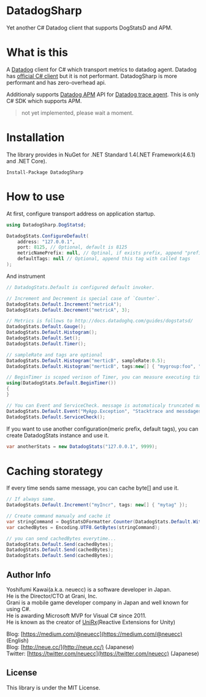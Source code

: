 # DatadogSharp
Yet another C# Datadog client that supports DogStatsD and APM.

# What is this

A [Datadog](https://www.datadoghq.com/) client for C# which transport metrics to datadog agent. Datadog has [official C# client](https://github.com/DataDog/dogstatsd-csharp-client) but it is not performant. DatadogSharp is more performant and has zero-overhead api.

Additionaly supports [Datadog APM](https://www.datadoghq.com/apm/) API for [Datadog trace agent](https://github.com/DataDog/datadog-trace-agent). This is only C# SDK which supports APM.

> not yet implemented, please wait a moment.

# Installation

The library provides in NuGet for .NET Standard 1.4(.NET Framework(4.6.1) and .NET Core).

```
Install-Package DatadogSharp
```

# How to use

At first, configure transport address on application startup.

```csharp
using DatadogSharp.DogStatsd;

DatadogStats.ConfigureDefault(
    address: "127.0.0.1",
    port: 8125, // Optional, default is 8125
    metricNamePrefix: null, // Optinal, if exists prefix, append "prefix." on every metrics call
    defaultTags: null // Optional, append this tag with called tags
);
```

And instrument 

```csharp
// DatadogStats.Default is configured default invoker.

// Increment and Decrement is special case of `Counter`.
DatadogStats.Default.Increment("metricA");
DatadogStats.Default.Decrement("metricA", 3);

// Metrics is follows to http://docs.datadoghq.com/guides/dogstatsd/
DatadogStats.Default.Gauge();
DatadogStats.Default.Histogram();
DatadogStats.Default.Set();
DatadogStats.Default.Timer();

// sampleRate and tags are optional
DatadogStats.Default.Histogram("merticB", sampleRate:0.5);
DatadogStats.Default.Histogram("merticB", tags:new[] { "mygroup:foo", "foobar" });

// BeginTimer is scoped verison of Timer, you can measure executing time easily
using(DatadogStats.Default.BeginTimer())
{
}

// You can Event and ServiceCheck. message is automaticaly truncated max 4096.
DatadogStats.Default.Event("MyApp.Exception", "Stacktrace and messdages",  alertType:AlertType.Error);
DatadogStats.Default.ServiceCheck();
```

If you want to use another configuration(meric prefix, default tags), you can create DatadogStats instance and use it.

```csharp
var anotherStats = new DatadogStats("127.0.0.1", 9999);
```

# Caching storategy

If every time sends same message, you can cache byte[] and use it.

```csharp
// If always same.
DatadogStats.Default.Increment("myIncr", tags: new[] { "mytag" });

// Create command manualy and cache it
var stringCommand = DogStatsDFormatter.Counter(DatadogStats.Default.WithPrefix("myIncr"), 1, 1.0, DatadogStats.Default.WithDefaultTag(new[] { "mytag" }));
var cachedBytes = Encoding.UTF8.GetBytes(stringCommand);

// you can send cachedBytes everytime...
DatadogStats.Default.Send(cachedBytes);
DatadogStats.Default.Send(cachedBytes);
DatadogStats.Default.Send(cachedBytes);
```

Author Info
---
Yoshifumi Kawai(a.k.a. neuecc) is a software developer in Japan.  
He is the Director/CTO at Grani, Inc.  
Grani is a mobile game developer company in Japan and well known for using C#.  
He is awarding Microsoft MVP for Visual C# since 2011.  
He is known as the creator of [UniRx](http://github.com/neuecc/UniRx/)(Reactive Extensions for Unity)  

Blog: [https://medium.com/@neuecc](https://medium.com/@neuecc) (English)  
Blog: [http://neue.cc/](http://neue.cc/) (Japanese)  
Twitter: [https://twitter.com/neuecc](https://twitter.com/neuecc) (Japanese)   

License
---
This library is under the MIT License.
